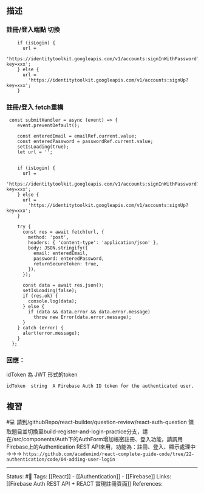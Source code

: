 ## 描述


### 註冊/登入端點 切換


```
    if (isLogin) {
      url =
        'https://identitytoolkit.googleapis.com/v1/accounts:signInWithPassword?key=xxx';
    } else {
      url =
        'https://identitytoolkit.googleapis.com/v1/accounts:signUp?key=xxx';
    }
```

### 註冊/登入 fetch重構

```
 const submitHandler = async (event) => {
    event.preventDefault();

    const enteredEmail = emailRef.current.value;
    const enteredPassword = passwordRef.current.value;
    setIsLoading(true);
    let url = '';

	
    if (isLogin) {
      url =
        'https://identitytoolkit.googleapis.com/v1/accounts:signInWithPassword?key=xxx';
    } else {
      url =
        'https://identitytoolkit.googleapis.com/v1/accounts:signUp?key=xxx';
    }

    try {
      const res = await fetch(url, {
        method: 'post',
        headers: { 'content-type': 'application/json' },
        body: JSON.stringify({
          email: enteredEmail,
          password: enteredPassword,
          returnSecureToken: true,
        }),
      });

      const data = await res.json();
      setIsLoading(false);
      if (res.ok) {
        console.log(data);
      } else {
        if (data && data.error && data.error.message)
          throw new Error(data.error.message);
      }
    } catch (error) {
      alert(error.message);
    }
  };
```


### 回應：
idToken 為 JWT 形式的token
```
idToken  string  A Firebase Auth ID token for the authenticated user.
```
## 複習


#💻 請到/githubRepo/react-builder/question-review/react-auth-question 領取題目並切換至build-register-and-login-practice分支，請在/src/components/Auth下的AuthForm增加帳密註冊、登入功能，請調用Firebase上的Authentication REST API來用，功能為：註冊、登入、顯示處理中 ->->-> `https://github.com/academind/react-complete-guide-code/tree/22-authentication/code/04-adding-user-login`
<!--SR:!2023-03-10,3,250-->




---
Status: #🌱 
Tags:
[[React]] - [[Authentication]] - [[Firebase]]
Links:
[[Firebase Auth REST API + REACT 實現註冊頁面]]
References:

